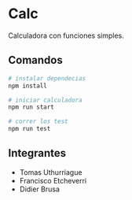 # Calc

Calculadora con funciones simples.

## Comandos

```bash
# instalar dependecias
npm install

# iniciar calculadora
npm run start

# correr los test
npm run test
```

## Integrantes

- Tomas Uthurriague
- Francisco Etcheverri
- Didier Brusa
